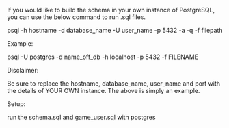 
If you would like to build the schema in your own instance of PostgreSQL, you can use the below command to run .sql files.

psql -h hostname -d database_name -U user_name -p 5432 -a -q -f filepath

Example:

psql -U postgres -d name_off_db -h localhost  -p 5432 -f FILENAME

Disclaimer: 

Be sure to replace the hostname, database_name, user_name and port with the details of YOUR OWN instance. The above is simply an example.

Setup:

run the schema.sql and game_user.sql with postgres

